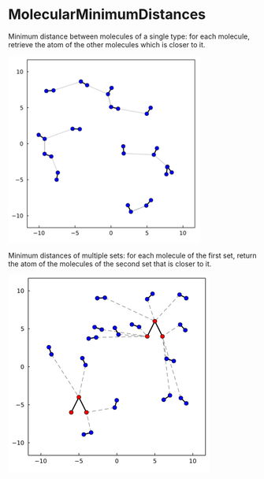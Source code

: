 # MolecularMinimumDistances


Minimum distance between molecules of a single type: for each molecule, retrieve the atom of the other molecules which is closer to it.

![self](/src/images/self_pair.png)

Minimum distances of multiple sets: for each molecule of the first set, return the atom of the molecules of the second set that is closer to it.

![cross](/src/images/cross_pair.png)



